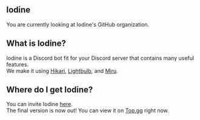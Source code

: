 Iodine
---
You are currently looking at Iodine's GitHub organization.

What is Iodine?
---
Iodine is a Discord bot fit for your Discord server that contains many useful features.<br>
We make it using [Hikari](https://hikari-py.dev), [Lightbulb](https://github.com/tandemdude/hikari-lightbulb), and [Miru](https://github.com/HyperGH/hikari-miru).

Where do I get Iodine?
---
You can invite Iodine [here](https://discord.com/api/oauth2/authorize?client_id=935862654138978314&permissions=275415157830&scope=bot%20applications.commands).<br>
The final version is now out! You can view it on [Top.gg](https://top.gg) right now.
